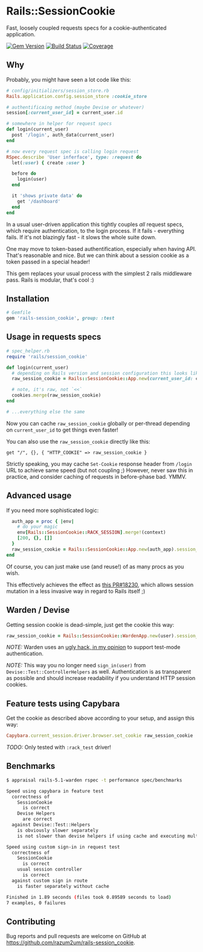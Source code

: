 # Rails::SessionCookie

Fast, loosely coupled requests specs for a cookie-authenticated application.

[![Gem Version][GV img]][Gem Version]
[![Build Status][BS img]][Build Status]
[![Coverage][CV img]][Coverage]

## Why

Probably, you might have seen a lot code like this:

```ruby
# config/initializers/session_store.rb
Rails.application.config.session_store :cookie_store

# authentificaing method (maybe Devise or whatever)
session[:current_user_id] = current_user.id

# somewhere in helper for request specs
def login(current_user)
  post '/login', auth_data(current_user)
end

# now every request spec is calling login request
RSpec.describe 'User inferface', type: :request do
  let(:user) { create :user }

  before do
    login(user)
  end

  it 'shows private data' do
    get '/dashboard'
  end
end
```

In a usual user-driven application this tightly couples *all* request specs, which require authentication, to the login process.
If it fails - everything fails. If it's not blazingly fast - it slows the whole suite down.

One may move to token-based authentification, especially when having API. That's reasonable and nice.
But we can think about a session cookie as a token passed in a special header!

This gem replaces your usual process with the simplest 2 rails middleware pass.
Rails is modular, that's cool :)

## Installation

```ruby
# Gemfile
gem 'rails-session_cookie', group: :test
```

## Usage in requests specs

```ruby
# spec_helper.rb
require 'rails/session_cookie'

def login(current_user)
  # depending on Rails version and session configuration this looks like "cookie_store_key=data--digest; path=/; HttpOnly"
  raw_session_cookie = Rails::SessionCookie::App.new(current_user_id: current_user.id).session_cookie

  # note, it's raw, not `<<`
  cookies.merge(raw_session_cookie)
end

# ...everything else the same
```

Now you can cache `raw_session_cookie` globally or per-thread depending on `current_user_id` to get things even faster!

You can also use the `raw_session_cookie` directly like this:

```
get "/", {}, { "HTTP_COOKIE" => raw_session_cookie }
```

Strictly speaking, you may cache `Set-Cookie` response header from `/login` URL to achieve same speed (but not coupling ;)
However, never saw this in practice, and consider caching of requests in before-phase bad. YMMV.

## Advanced usage

If you need more sophisticated logic:

```ruby
  auth_app = proc { |env|
    # do your magic
    env[Rails::SessionCookie::RACK_SESSION].merge!(context)
    [200, {}, []]
  }
  raw_session_cookie = Rails::SessionCookie::App.new(auth_app).session_cookie
end
```

Of course, you can just make use (and reuse!) of as many procs as you wish.

This effectively achieves the effect as [this PR#18230](https://github.com/rails/rails/pull/18230/files), which allows session mutation
in a less invasive way in regard to Rails itself ;)

## Warden / Devise

Getting session cookie is dead-simple, just get the cookie this way:

```ruby
raw_session_cookie = Rails::SessionCookie::WardenApp.new(user).session_cookie
```

*NOTE:* Warden uses an [ugly hack, in my opinion](https://github.com/hassox/warden/blob/master/lib/warden/test/helpers.rb#L18L23)
to support test-mode authentication.

*NOTE:* This way you no longer need `sign_in(user)` from `Devise::Test::ControllerHelpers` as well.
Authentication is as transparent as possible and should increase readability if you understand HTTP session cookies.

## Feature tests using Capybara

Get the cookie as described above according to your setup, and assign this way:

```ruby
Capybara.current_session.driver.browser.set_cookie raw_session_cookie
```

*TODO:* Only tested with `:rack_test` driver!

## Benchmarks

```sh
$ appraisal rails-5.1-warden rspec -t performance spec/benchmarks

Speed using capybara in feature test
  correctness of
    SessionCookie
      is correct
    Devise Helpers
      are correct
  against Devise::Test::Helpers
    is obviously slower separately
    is not slower than devise helpers if using cache and executing multiple specs in a suite

Speed using custom sign-in in request test
  correctness of
    SessionCookie
      is correct
    usual session controller
      is correct
  against custom sign in route
    is faster separately without cache

Finished in 1.89 seconds (files took 0.89589 seconds to load)
7 examples, 0 failures
```

## Contributing

Bug reports and pull requests are welcome on GitHub at https://github.com/razum2um/rails-session_cookie.

[Gem Version]: https://rubygems.org/gems/rails-session_cookie
[Build Status]: https://travis-ci.org/razum2um/rails-session_cookie
[Coverage]: https://codeclimate.com/github/razum2um/rails-session_cookie/coverage

[GV img]: https://badge.fury.io/rb/rails-session_cookie.svg
[BS img]: https://travis-ci.org/razum2um/rails-session_cookie.png
[CV img]: https://codeclimate.com/github/razum2um/rails-session_cookie/badges/coverage.svg
